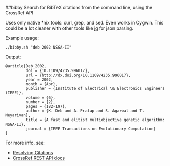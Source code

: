##bibby
Search for BibTeX citations from the command line, using the CrossRef API

Uses only native *nix tools: curl, grep, and sed. Even works in Cygwin. This could be a lot cleaner with other tools like [jq](link) for json parsing.

Example usage:
```
./bibby.sh "deb 2002 NSGA-II"
```

Output:
```
@article{Deb_2002,
         doi = {10.1109/4235.996017},
         url = {http://dx.doi.org/10.1109/4235.996017},
         year = 2002,
         month = {Apr},
         publisher = {Institute of Electrical \& Electronics Engineers (IEEE)},
         volume = {6},
         number = {2},
         pages = {182-197},
         author = {K. Deb and A. Pratap and S. Agarwal and T. Meyarivan},
         title = {A fast and elitist multiobjective genetic algorithm: NSGA-II},
         journal = {IEEE Transactions on Evolutionary Computation}
}
```

For more info, see:
* [Resolving Citations](http://labs.crossref.org/resolving-citations-we-dont-need-no-stinkin-parser/)
* [CrossRef REST API docs](https://github.com/CrossRef/rest-api-doc/blob/master/funder_kpi_api.md)
